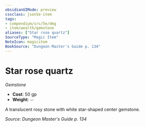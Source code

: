 ```yaml
---
obsidianUIMode: preview
cssclass: json5e-item
tags:
- compendium/src/5e/dmg
- item/wealth/gemstone
aliases: ["Star rose quartz"]
SourceType: "Magic Item"
NoteIcon: magicitem
BookSource: "Dungeon Master's Guide p. 134"
---
```

# Star rose quartz
*Gemstone*  

- **Cost**: 50 gp
- **Weight**: ⏤

A translucent rosy stone with white star-shaped center gemstone.

*Source: Dungeon Master's Guide p. 134*